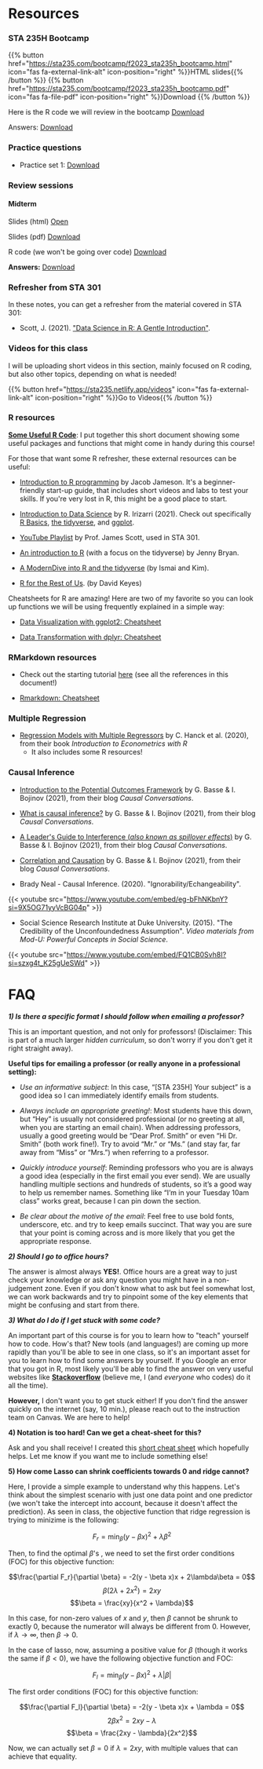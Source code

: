 ---
---
# Resources

### STA 235H Bootcamp

{{% button href="https://sta235.com/bootcamp/f2023_sta235h_bootcamp.html" icon="fas fa-external-link-alt" icon-position="right" %}}HTML slides{{% /button %}} {{% button href="https://sta235.com/bootcamp/f2023_sta235h_bootcamp.pdf" icon="fas fa-file-pdf" icon-position="right" %}}Download {{% /button %}} 

Here is the R code we will review in the bootcamp <a onclick="ga('send', 'event', 'External-Link','click','bootcamp','0','Link');" href="https://raw.githubusercontent.com/maibennett/sta235/main/exampleSite/content/bootcamp/code/sta235_bootcamp.R" target="_blank" class="btn btn-default">Download <i class="fas fa-code"></i></a>

Answers: <a onclick="ga('send', 'event', 'External-Link','click','bootcamp_answers','0','Link');" href="https://raw.githubusercontent.com/maibennett/sta235/main/exampleSite/content/bootcamp/code/sta235_bootcamp_answers.R" target="_blank" class="btn btn-default">Download <i class="fas fa-code"></i></a>

### Practice questions

<script>let date = Date.now();</script>
- Practice set 1: <a onclick="gtag('event','practice1', {'event_category': 'HW','event_label': 'practice1', 'event_action': date, 'debug_mode':true });" href="https://sta235.com/PracticeQuestions/STA235H_PracticeQ1.html" target="_blank" class="btn btn-default">Download <i class="fas fa-external-link-alt"></i></a>

### Review sessions

#### Midterm

Slides (html) <a onclick="ga('send', 'event', 'External-Link','click','reviewsession','0','Link');" href="https://sta235.com/ReviewSession/Midterm/f2023_sta235h_ReviewMidterm.html" target="_blank" class="btn btn-default">Open <i class="fas fa-external-link-alt"></i></a>

Slides (pdf) <a onclick="ga('send', 'event', 'External-Link','click','reviewsession','0','Link');" href="https://sta235.com/ReviewSession/Midterm/f2023_sta235h_ReviewMidterm.pdf" target="_blank" class="btn btn-default">Download <i class="fas fa-file-pdf"></i></a>

R code (we won't be going over code) <a onclick="ga('send', 'event', 'External-Link','click','reviewsession_code','0','Link');" href="https://raw.githubusercontent.com/maibennett/sta235/main/exampleSite/content/ReviewSession/Midterm/STA235H_ReviewMidterm.R" target="_blank" class="btn btn-default">Download<i class="fas fa-code"></i></a>

**Answers:** <a onclick="ga('send', 'event', 'External-Link','click','reviewsession_answers','0','Link');" href="https://sta235.com/ReviewSession/Midterm/f2023_sta235h_ReviewMidterm_Answers.html" target="_blank" class="btn btn-default">Download <i class="fas fa-external-link-alt"></i></a>


### Refresher from STA 301

In these notes, you can get a refresher from the material covered in STA 301:

- Scott, J. (2021). ["Data Science in R: A Gentle Introduction"](https://bookdown.org/jgscott/DSGI/).

### Videos for this class

I will be uploading short videos in this section, mainly focused on R coding, but also other topics, depending on what is needed!

{{% button href="https://sta235.netlify.app/videos" icon="fas fa-external-link-alt" icon-position="right" %}}Go to Videos{{% /button %}}  

### R resources

[**Some Useful R Code**](https://sta235.netlify.app/UsefulRCode/STA235H_Useful_R_Code.html): I put together this short document showing some useful packages and functions that might come in handy during this course!

For those that want some R refresher, these external resources can be useful:

- [Introduction to R programming](https://jacobjameson.github.io/Intro%20R.html) by Jacob Jameson. It's a beginner-friendly start-up guide, that includes short videos and labs to test your skills. If you're very lost in R, this might be a good place to start. 

- [Introduction to Data Science](https://rafalab.github.io/dsbook/) by R. Irizarri (2021). Check out specifically [R Basics](https://rafalab.github.io/dsbook/r-basics.html), [the tidyverse](https://rafalab.github.io/dsbook/tidyverse.html), and [ggplot](https://rafalab.github.io/dsbook/ggplot2.html).

- [YouTube Playlist](https://youtube.com/playlist?list=PL8Yi9OGQMf2EFHkS8-n5AXuaFpD_rXdoA) by Prof. James Scott, used in STA 301.

- [An introduction to R](https://stat545.com/) (with a focus on the tidyverse) by Jenny Bryan.

- [A ModernDive into R and the tidyverse](https://moderndive.com/index.html) (by Ismai and Kim).

- [R for the Rest of Us](https://rfortherestofus.com/resources/). (by David Keyes)

Cheatsheets for R are amazing! Here are two of my favorite so you can look up functions we will be using frequently explained in a simple way:

- [Data Visualization with ggplot2: Cheatsheet](https://sta235.netlify.com/images/data-visualization.pdf)

- [Data Transformation with dplyr: Cheatsheet](https://sta235.netlify.com/images/data-transformation.pdf)


### RMarkdown resources

- Check out the starting tutorial [here](https://sta235.netlify.app/rmarkdown_tutorial/) (see all the references in this document!)

- [Rmarkdown: Cheatsheet](https://sta235.netlify.com/images/rmarkdown.pdf)

### Multiple Regression

- [Regression Models with Multiple Regressors](https://www.econometrics-with-r.org/6-rmwmr.html) by C. Hanck et al. (2020), from their book *Introduction to Econometrics with R*
	- It also includes some R resources!

### Causal Inference

- [Introduction to the Potential Outcomes Framework](https://www.causalconversations.com/post/po-introduction/) by G. Basse & I. Bojinov (2021), from their blog *Causal Conversations*.

- [What is causal inference?](https://www.causalconversations.com/post/causal-inf-intro/) by G. Basse & I. Bojinov (2021), from their blog *Causal Conversations*.

- [A Leader's Guide to Interference (*also known as spillover effects*)](https://www.causalconversations.com/post/interference/) by G. Basse & I. Bojinov (2021), from their blog *Causal Conversations*.

- [Correlation and Causation](https://www.causalconversations.com/post/correlation-causation/) by G. Basse & I. Bojinov (2021), from their blog *Causal Conversations*.

- Brady Neal - Causal Inference. (2020). "Ignorability/Echangeability".

{{< youtube src="https://www.youtube.com/embed/eg-bFhNKbnY?si=9X5OG71yyVcBG04p" >}}

- Social Science Research Institute at Duke University. (2015). "The Credibility of the Unconfoundedness Assumption". *Video materials from Mod-U: Powerful Concepts in Social Science*.

{{< youtube src="https://www.youtube.com/embed/FQ1CB0Svh8I?si=szxg4t_K25gUeSWd" >}}


# FAQ

***1) Is there a specific format I should follow when emailing a professor?***

This is an important question, and not only for professors! (Disclaimer: This is part of a much larger *hidden curriculum*, so don't worry if you don't get it right straight away).

**Useful tips for emailing a professor (or really anyone in a professional setting):**

- *Use an informative subject*: In this case, “[STA 235H] Your subject” is a good idea so I can immediately identify emails from students.

- *Always include an appropriate greeting!*: Most students have this down, but “Hey” is usually not considered professional (or no greeting at all, when you are starting an email chain). When addressing professors, usually a good greeting would be “Dear Prof. Smith” or even “Hi Dr. Smith” (both work fine!). Try to avoid “Mr.” or “Ms.” (and stay far, far away from “Miss” or “Mrs.”) when referring to a professor.

- *Quickly introduce yourself*: Reminding professors who you are is always a good idea (especially in the first email you ever send). We are usually handling multiple sections and hundreds of students, so it’s a good way to help us remember names. Something like “I’m in your Tuesday 10am class” works great, because I can pin down the section.

- *Be clear about the motive of the email*: Feel free to use bold fonts, underscore, etc. and try to keep emails succinct. That way you are sure that your point is coming across and is more likely that you get the appropriate response.


***2) Should I go to office hours?***

The answer is almost always **YES!**. Office hours are a great way to just check your knowledge or ask any question you might have in a non-judgement zone. Even if you don't know what to ask but feel somewhat lost, we can work backwards and try to pinpoint some of the key elements that might be confusing and start from there.  

***3) What do I do if I get stuck with some code?***

An important part of this course is for you to learn how to "teach" yourself how to code. How's that? New tools (and languages!) are coming up more rapidly than you'll be able to see in one class, so it's an important asset for you to learn how to find some answers by yourself. If you Google an error that you got in R, most likely you'll be able to find the answer on very useful websites like **[Stackoverflow](https://stackoverflow.com/)** (believe me, I (and *everyone* who codes) do it all the time). 

**However,** I don't want you to get stuck either! If you don't find the answer quickly on the internet (say, 10 min.), please reach out to the instruction team on Canvas. We are here to help!

**4) Notation is too hard! Can we get a cheat-sheet for this?**

Ask and you shall receive! I created this [short cheat sheet](https://sta235.netlify.app/notation_cheatsheet/) which hopefully helps. Let me know if you want me to include something else!

**5) How come Lasso can shrink coefficients towards 0 and ridge cannot?**

Here, I provide a simple example to understand why this happens. Let's think about the simplest scenario with just one data point and one predictor (we won't take the intercept into account, because it doesn't affect the prediction). As seen in class, the objective function that ridge regression is trying to minizime is the following:

$$F_r = \min_{\beta}(y - \beta x)^2 + \lambda\beta^2$$

Then, to find the optimal $\beta$'s , we need to set the first order conditions (FOC) for this objective function:

$$\frac{\partial F_r}{\partial \beta} = -2(y - \beta x)x + 2\lambda\beta = 0$$
$$\beta(2\lambda + 2x^2) = 2xy$$
$$\beta = \frac{xy}{x^2 + \lambda}$$

In this case, for non-zero values of $x$ and $y$, then $\beta$ cannot be shrunk to exactly 0, because the numerator will always be different from 0. However, if $\lambda \rightarrow \infty$, then $\beta \rightarrow 0$.

In the case of lasso, now, assuming a positive value for $\beta$ (though it works the same if $\beta<0$), we have the following objective function and FOC:

 $$F_l = \min_{\beta}(y - \beta x)^2 + \lambda |\beta|$$

The first order conditions (FOC) for this objective function:

$$\frac{\partial F_l}{\partial \beta} = -2(y - \beta x)x + \lambda = 0$$
$$2\beta x^2 = 2xy - \lambda$$
$$\beta = \frac{2xy - \lambda}{2x^2}$$

Now, we can actually set $\beta=0$ if $\lambda = 2xy$, with multiple values that can achieve that equality. 
